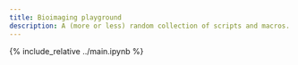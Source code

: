 ```yaml
---
title: Bioimaging playground
description: A (more or less) random collection of scripts and macros.
---
```


{% include_relative ../main.ipynb %}
